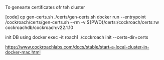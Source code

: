 To genearte certificates ofr teh cluster

[code]
cp gen-certs.sh ./certs/gen-certs.sh
docker run --entrypoint /cockroach/certs/gen-certs.sh --rm -v ${PWD}/certs:/cockroach/certs:rw cockroachdb/cockroach:v22.1.10

init DB using
docker exec -it roach1 ./cockroach init --certs-dir=certs

https://www.cockroachlabs.com/docs/stable/start-a-local-cluster-in-docker-mac.html
